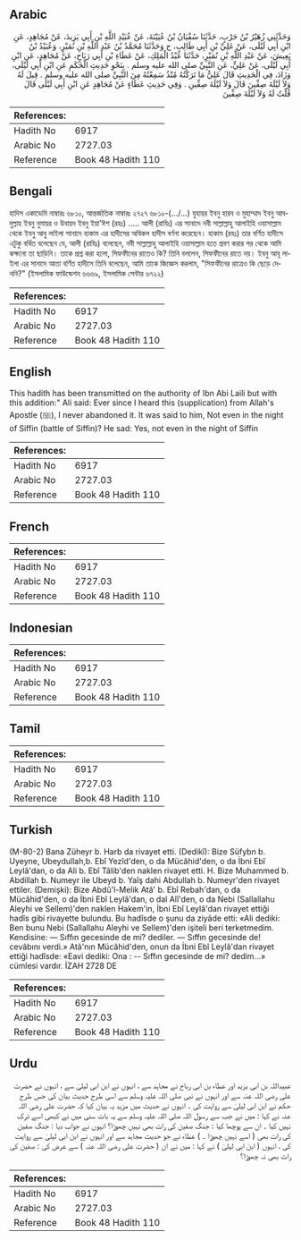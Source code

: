 ## Arabic


<div dir="rtl" lang="ar" style={{fontSize:'larger',backgroundColor:'#f8f9fa',padding:20}}>
وَحَدَّثَنِي زُهَيْرُ بْنُ حَرْبٍ، حَدَّثَنَا سُفْيَانُ بْنُ عُيَيْنَةَ، عَنْ عُبَيْدِ اللَّهِ بْنِ أَبِي يَزِيدَ، عَنْ مُجَاهِدٍ، عَنِ ابْنِ أَبِي لَيْلَى، عَنْ عَلِيِّ بْنِ أَبِي طَالِبٍ، ح وَحَدَّثَنَا مُحَمَّدُ بْنُ عَبْدِ اللَّهِ بْنِ نُمَيْرٍ، وَعُبَيْدُ بْنُ يَعِيشَ، عَنْ عَبْدِ اللَّهِ بْنِ نُمَيْرٍ، حَدَّثَنَا عَبْدُ الْمَلِكِ، عَنْ عَطَاءِ بْنِ أَبِي رَبَاحٍ، عَنْ مُجَاهِدٍ، عَنِ ابْنِ أَبِي لَيْلَى، عَنْ عَلِيٍّ، عَنِ النَّبِيِّ صلى الله عليه وسلم ‏.‏ بِنَحْوِ حَدِيثِ الْحَكَمِ عَنِ ابْنِ أَبِي لَيْلَى، وَزَادَ، فِي الْحَدِيثِ قَالَ عَلِيٌّ مَا تَرَكْتُهُ مُنْذُ سَمِعْتُهُ مِنَ النَّبِيِّ صلى الله عليه وسلم ‏.‏ قِيلَ لَهُ وَلاَ لَيْلَةَ صِفِّينَ قَالَ وَلاَ لَيْلَةَ صِفِّينِ ‏.‏ وَفِي حَدِيثِ عَطَاءٍ عَنْ مُجَاهِدٍ عَنِ ابْنِ أَبِي لَيْلَى قَالَ قُلْتُ لَهُ وَلاَ لَيْلَةَ صِفِّينَ
</div>
<div style={{backgroundColor:'#f8f9fa',padding:20, marginBottom: 10}}><table> <thead> <tr> <th>References:</th> <th></th> </tr> </thead> <tbody><tr><td>Hadith No</td><td>6917</td></tr><tr><td>Arabic No</td><td>2727.03</td></tr><tr><td>Reference</td><td>Book 48 Hadith 110</td></tr></tbody></table></div>

## Bengali


<div dir="ltr" lang="bn" style={{fontSize:'larger',backgroundColor:'#f8f9fa',padding:20}}>
হাদিস একাডেমি নাম্বারঃ ৬৮১০, আন্তর্জাতিক নাম্বারঃ ২৭২৭ ৬৮১০-(.../...) যুহায়র ইবনু হারব ও মুহাম্মাদ ইবনু আবদুল্লাহ ইবনু নুমায়র ও উবায়দ ইবনু ইয়া’ঈশ (রহঃ) ..... আলী (রাযিঃ) এর সানাদে নবী সাল্লাল্লাহু আলাইহি ওয়াসাল্লাম থেকে ইবনু আবু লাইলা সানাদে হাকাম এর হাদীসের অবিকল হাদীস বর্ণনা করেছেন। হাকাম (রহঃ) তার বর্ণিত হাদীসে এটুকু বর্ধিত বলেছেন যে, আলী (রাযিঃ) বলেছেন, নবী সাল্লাল্লাহু আলাইহি ওয়াসাল্লাম হতে শ্রবণ করার পর থেকে আমি কক্ষনো তা ছাড়িনি। তাকে প্রশ্ন করা হলো, সিফফীনের রাতেও কি? তিনি বললেন, সিফফীনের রাতে নয়। ইবনু আবূ লাইলা এর সানাদে আতা বর্ণিত হাদীসে তিনি বলেছেন, আমি তাকে জিজ্ঞেস করলাম, "সিফফীনের রাত্রেও কি ছেড়ে দেননি?" (ইসলামিক ফাউন্ডেশন ৬৬৬৯, ইসলামিক সেন্টার ৬৭২২)
</div>
<div style={{backgroundColor:'#f8f9fa',padding:20, marginBottom: 10}}><table> <thead> <tr> <th>References:</th> <th></th> </tr> </thead> <tbody><tr><td>Hadith No</td><td>6917</td></tr><tr><td>Arabic No</td><td>2727.03</td></tr><tr><td>Reference</td><td>Book 48 Hadith 110</td></tr></tbody></table></div>

## English


<div dir="ltr" lang="en" style={{fontSize:'larger',backgroundColor:'#f8f9fa',padding:20}}>
This hadith has been transmitted on the authority of Ibn Abi Laili but with this addition:" Ali said: Ever since I heard this (supplication) from Allah's Apostle (ﷺ), I never abandoned it. It was said to him, Not even in the night of Siffin (battle of Siffin)? He sad: Yes, not even in the night of Siffin
</div>
<div style={{backgroundColor:'#f8f9fa',padding:20, marginBottom: 10}}><table> <thead> <tr> <th>References:</th> <th></th> </tr> </thead> <tbody><tr><td>Hadith No</td><td>6917</td></tr><tr><td>Arabic No</td><td>2727.03</td></tr><tr><td>Reference</td><td>Book 48 Hadith 110</td></tr></tbody></table></div>

## French


<div dir="ltr" lang="fr" style={{fontSize:'larger',backgroundColor:'#f8f9fa',padding:20}}>

</div>
<div style={{backgroundColor:'#f8f9fa',padding:20, marginBottom: 10}}><table> <thead> <tr> <th>References:</th> <th></th> </tr> </thead> <tbody><tr><td>Hadith No</td><td>6917</td></tr><tr><td>Arabic No</td><td>2727.03</td></tr><tr><td>Reference</td><td>Book 48 Hadith 110</td></tr></tbody></table></div>

## Indonesian


<div dir="ltr" lang="id" style={{fontSize:'larger',backgroundColor:'#f8f9fa',padding:20}}>

</div>
<div style={{backgroundColor:'#f8f9fa',padding:20, marginBottom: 10}}><table> <thead> <tr> <th>References:</th> <th></th> </tr> </thead> <tbody><tr><td>Hadith No</td><td>6917</td></tr><tr><td>Arabic No</td><td>2727.03</td></tr><tr><td>Reference</td><td>Book 48 Hadith 110</td></tr></tbody></table></div>

## Tamil


<div dir="ltr" lang="ta" style={{fontSize:'larger',backgroundColor:'#f8f9fa',padding:20}}>

</div>
<div style={{backgroundColor:'#f8f9fa',padding:20, marginBottom: 10}}><table> <thead> <tr> <th>References:</th> <th></th> </tr> </thead> <tbody><tr><td>Hadith No</td><td>6917</td></tr><tr><td>Arabic No</td><td>2727.03</td></tr><tr><td>Reference</td><td>Book 48 Hadith 110</td></tr></tbody></table></div>

## Turkish


<div dir="ltr" lang="tr" style={{fontSize:'larger',backgroundColor:'#f8f9fa',padding:20}}>
(M-80-2) Bana Züheyr b. Harb da rivayet etti. (Dedikî): Bize Süfybn b. Uyeyne, Ubeydullah,b. Ebî Yezîd'den, o da Mücâhid'den, o da İbni Ebî Leylâ'dan, o da Ali b. Ebî Tâlib'den naklen rivayet etti. H. Bize Muhammed b. Abdillah b. Numeyr ile Ubeyd b. Yaîş dahi Abdullah b. Numeyr'den rivayet ettiler. (Demişki): Bize Abdû'l-Melik Atâ' b. Ebî Rebah'dan, o da Mücâhid'den, o da İbni Ebî Leylâ'dan, o dal Alî'den, o da Nebi (Sallallahu Aleyhi ve Sellem)'den naklen Hakem'in, İbni Ebî Leylâ'dan rivayet ettiği hadîs gibi rivayette bulundu. Bu hadîsde o şunu da ziyâde etti: «Ali dediki: Ben bunu Nebi (Sallallahu Aleyhi ve Sellem)'den işiteli beri terketmedim. Kendisine: — Sıffın gecesinde de mi? dediler. — Sıffın gecesinde de! cevâbını verdi.» Atâ'nın Mücâhid'den, onun da İbni Ebî Leylâ'dan rivayet ettiği hadîsde: «Eavi dediki: Ona : -- Sıffın gecesinde de mi? dedim...» cümlesi vardır. İZAH 2728 DE
</div>
<div style={{backgroundColor:'#f8f9fa',padding:20, marginBottom: 10}}><table> <thead> <tr> <th>References:</th> <th></th> </tr> </thead> <tbody><tr><td>Hadith No</td><td>6917</td></tr><tr><td>Arabic No</td><td>2727.03</td></tr><tr><td>Reference</td><td>Book 48 Hadith 110</td></tr></tbody></table></div>

## Urdu


<div dir="rtl" lang="ur" style={{fontSize:'larger',backgroundColor:'#f8f9fa',padding:20}}>
عبیداللہ بن ابی یزید اور عطاء بن ابی رباح نے مجاہد سے ، انہوں نے ابن ابی لیلیٰ سے ، انہوں نے حضرت علی رضی اللہ عنہ سے اور انہوں نے نبی صلی اللہ علیہ وسلم سے اسی طرح حدیث بیان کی جس طرح حکم نے ابن ابی لیلیٰ سے روایت کی ۔ انہوں نے حدیث میں مزید یہ بیان کیا کہ حضرت علی رضی اللہ عنہ نے کہا : میں نے جب سے رسول اللہ صلی اللہ علیہ وسلم سے یہ بات سنی میں نے کبھی اسے ترک نہیں کیا ۔ ان سے پوچھا کیا : جنگ صفین کی رات بھی نہیں چھوڑا؟ انہوں نے جواب دیا : جنگ صفین کی رات بھی ( اسے نہیں چھوڑا ۔ ) عطاء نے جو حدیث مجاہد سے اور انہوں نے ابن ابی لیلیٰ سے روایت کی ، انہوں ( ابن ابی لیلیٰ ) نے کہا : میں نے ان ( حضرت علی رضی اللہ عنہ ) سے عرض کی : صفین کی رات بھی نہ چھوڑا؟
</div>
<div style={{backgroundColor:'#f8f9fa',padding:20, marginBottom: 10}}><table> <thead> <tr> <th>References:</th> <th></th> </tr> </thead> <tbody><tr><td>Hadith No</td><td>6917</td></tr><tr><td>Arabic No</td><td>2727.03</td></tr><tr><td>Reference</td><td>Book 48 Hadith 110</td></tr></tbody></table></div>